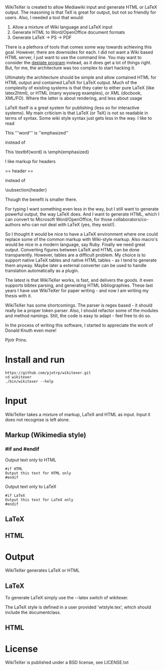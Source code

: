 WikiTeXer is created to allow Mediawiki input and
generate HTML or LaTeX output. The reasoning is that TeX is great for output, but
not so friendly for users. Also, I needed a tool that would:

1. Allow a mixture of Wiki language and LaTeX input
2. Generate HTML to Word/OpenOffice document formats
3. Generate LaTeX -> PS -> PDF

There is a plethora of tools that comes some way towards achieving
this goal.  However, there are downsides for each. I did not want a
Wiki based HTML server, I just want to use the command line. You may
want to consider the [deplate
program](http://deplate.sourceforge.net/) instead, as it does get a
lot of things right. But, for me, the architecture was too complex to
start hacking it.

Ultimately the architecture should be simple and allow contained HTML
for HTML output and contained LaTeX for LaTeX output. Much of the
complexity of existing systems is that they cater to either pure LaTeX
(like latex2html), or HTML (many wysiwyg examples), or XML (docbook,
XML/FO). Where the latter is about rendering, and less about usage

LaTeX itself is a great system for publishing (less so for interactive
systems). My main criticism is that LaTeX (or TeX) is not so readable
in terms of syntax. Some wiki style syntax just gets less in the way.
I like to read

  This '''word''' is ''emphasized''

instead of

  This \textbf{word} is \emph{emphasized}

I like markup for headers

  == header ==

instead of 

  \subsection{header}

Though the benefit is smaller there.

For typing I want something even less in the way, but I still want to
generate powerful output, the way LaTeX does. And I want to generate
HTML, which I can convert to Microsoft Word/OpenOffice, for those
collaborators/co-authors who can not deal with LaTeX (yes, they
exist!).

So I thought it would be nice to have a LaTeX environment where one could replace some
of the common markup with Wiki-style markup. Also macro's would be nice in a
modern language, say Ruby.  Finally we need great output. Converting figures
between LaTeX and HTML can be done transparently.  However, tables are a
difficult problem. My choice is to support native LaTeX tables and native HTML
tables - as I tend to generate them anyway. Maybe later a external converter
can be used to handle translation automatically as a plugin.

The latest is that WikiTeXer works, is fast, and delivers the goods.
It even supports bibtex parsing, and generating HTML bibliographies.
These last years I have use WikiTeXer for paper writing - and now I am
writing my thesis with it.

WikiTeXer has some shortcomings. The parser is regex based - it should
really be a proper token parser. Also, I should refactor some of the
modules and method namings. Still, the code is easy to adapt - feel
free to do so.

In the process of writing this software, I started to appreciate the
work of Donald Knuth even more!

Pjotr Prins.

# Install and run

    https://github.com/pjotrp/wikitexer.git
    cd wikitexer
    ./bin/wikitexer --help

# Input

WikiTeXer takes a mixture of markup, LaTeX and HTML as input.
Input it does not recognise is left alone.

## Markup (Wikimedia style)

### #if and #endif

Output text only to HTML

    #if HTML
    Output this text for HTML only
    #endif

Output text only to LaTeX

    #if LaTeX
    Output this text for LaTeX only
    #endif

## LaTeX

## HTML

# Output

WikiTeXer generates LaTeX or HTML

## LaTeX

To generate LaTeX simply use the --latex switch of wikitexer.

The LaTeX style is defined in a user provided 'wtstyle.tex', which
should include the documentclass.

## HTML

# License

WikiTeXer is published under a BSD license, see LICENSE.txt


